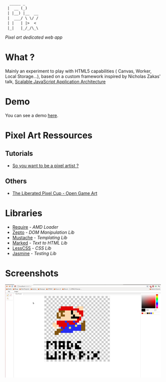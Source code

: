 	  _____ _         
	 |  __ (_)      
	 | |__) |__  __ 
	 |  ___/ \ \/ / 
	 | |   | |>  < 
	 |_|   |_/_/\_\

*Pixel art dedicated web app*

What ?
======

Mainly an experiment to play with HTML5 capabilities ( Canvas, Worker, Local Storage...), based on a custom framework inspired by Nicholas Zakas' talk, [Scalable JavaScript Application Architecture](https://www.youtube.com/watch?v=vXjVFPosQHw)

Demo
====
You can see a demo [here](http://lookingfora.name/uploads/Pix/).


Pixel Art Ressources
====================

Tutorials
---------

* [So you want to be a pixel artist ?](http://gas13.ru/v3/tutorials/sywtbapa_almighty_grass_tile.php)

Others
------

* [The Liberated Pixel Cup - Open Game Art](http://lpc.opengameart.org/)


Libraries
=========

* [Require](http://requirejs.org/) - _AMD Loader_
* [Zepto](http://zeptojs.com/) - _DOM Manipulation Lib_
* [Mustache](http://mustache.github.com/) - _Templating Lib_
* [Marked](https://github.com/chjj/marked) - _Text to HTML Lib_
* [LessCSS](http://lesscss.org/) - _CSS Lib_
* [Jasmine](http://pivotal.github.com/jasmine/) - _Testing Lib_


Screenshots
===========

![Very First Sprite](https://github.com/Bornholm/Pix/raw/master/screenshot.png)